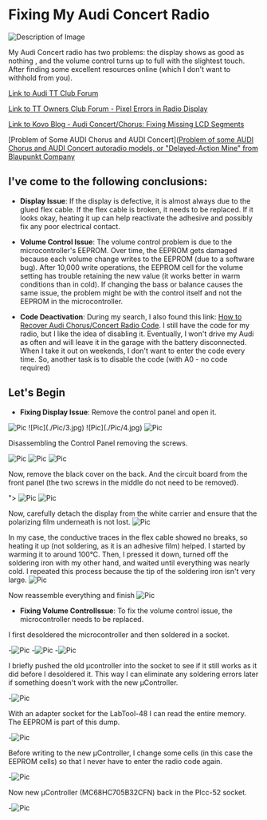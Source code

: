 # Fixing My Audi Concert Radio

<img src="./Pic/1.jpg" title="" alt="Description of Image" data-align="left">

My Audi Concert radio has two problems: the display shows as good as nothing , and the volume control turns up to full with the slightest touch. After finding some excellent resources online (which I don't want to withhold from you).

[Link to Audi TT Club Forum](https://www.audittclub.nl/forum/viewtopic.php?p=23251)

[Link to TT Owners Club Forum - Pixel Errors in Radio Display](https://www.tt-owners-club.net/forum/index.php?thread/43083-pixelfehler-im-radiodisplay/)

[Link to Kovo Blog - Audi Concert/Chorus: Fixing Missing LCD Segments](https://kovo-blog.blogspot.com/2019/08/audi-concertchorus-fixing-missing-lcd.html)

[Problem of Some AUDI Chorus and AUDI Concert]([Problem of some AUDI Chorus and AUDI Concert autoradio models, or "Delayed-Action Mine" from Blaupunkt Company](https://web.archive.org/web/20071017195907/http://erta.ru/review/chorus-problem_eng.shtml)

## I've come to the following conclusions:

- **Display Issue**: If the display is defective, it is almost always due to the glued flex cable. If the flex cable is broken, it needs to be replaced. If it looks okay, heating it up can help reactivate the adhesive and possibly fix any poor electrical contact.

- **Volume Control Issue**: The volume control problem is due to the microcontroller's EEPROM. Over time, the EEPROM gets damaged because each volume change writes to the EEPROM (due to a software bug). After 10,000 write operations, the EEPROM cell for the volume setting has trouble retaining the new value (it works better in warm conditions than in cold). If changing the bass or balance causes the same issue, the problem might be with the control itself and not the EEPROM in the microcontroller.

- **Code Deactivation**: During my search, I also found this link: [How to Recover Audi Chorus/Concert Radio Code](https://kovo-blog.blogspot.com/2015/08/audi-chorus-concert-how-to-recover.html). I still have the code for my radio, but I like the idea of disabling it. Eventually, I won't drive my Audi as often and will leave it in the garage with the battery disconnected. When I take it out on weekends, I don't want to enter the code every time. So, another task is to disable the code (with A0 - no code required)

## Let's Begin

- **Fixing Display Issue**: Remove the control panel and open it.

<img src="./Pic/2.jpg" title="" alt="Pic" data-align="left"> 
![Pic](./Pic/3.jpg)
![Pic](./Pic/4.jpg)
<img src="./Pic/5.jpg" title="" alt="Pic" data-align="left">

Disassembling the Control Panel removing the screws.

<img src="./Pic/6.jpg" title="" alt="Pic" data-align="left">
<img src="./Pic/7.jpg" title="" alt="Pic" data-align="left">
<img src="./Pic/8.jpg" title="" alt="Pic" data-align="left">

Now, remove the black cover on the back. And the circuit board from the front panel (the two screws in the middle do not need to be removed).

">
<img title="" src="./Pic/11.jpg" alt="Pic" data-align="left">
![Pic](./Pic/12.jpg)

Now, carefully detach the display from the white carrier and ensure that the polarizing film underneath is not lost.
![Pic](./Pic/13.jpg)

In my case, the conductive traces in the flex cable showed no breaks, so heating it up (not soldering, as it is an adhesive film) helped. I started by warming it to around 100°C. Then, I pressed it down, turned off the soldering iron with my other hand, and waited until everything was nearly cold. I repeated this process because the tip of the soldering iron isn't very large.
![Pic](./Pic/14.jpg)

Now reassemble everything and finish
![Pic](./Pic/15.jpg)

- **Fixing Volume ControlIssue**: To fix the volume control issue, the microcontroller needs to be replaced.

I first desoldered the microcontroller and then soldered in a socket.

-<img src="./Pic/20.jpg" title="" alt="Pic" data-align="inline">
-<img src="./Pic/21.jpg" title="" alt="Pic" data-align="inline">
-<img src="./Pic/22.jpg" title="" alt="Pic" data-align="inline">

I briefly pushed the old µcontroller into the socket to see if it still works as it did before I desoldered it. This way I can eliminate any soldering errors later if something doesn't work with the new µController.

-<img src="./Pic/23.jpg" title="" alt="Pic" data-align="inline">

With an adapter socket for the LabTool-48 I can read the entire memory. The EEPROM is part of this dump.

-<img src="./Pic/24.jpg" title="" alt="Pic" data-align="inline">

Before writing to the new µController, I change some cells (in this case the EEPROM cells) so that I never have to enter the radio code again.

-<img src="./Pic/25_CompareDumps.jpg" title="" alt="Pic" data-align="inline">

Now new µController (MC68HC705B32CFN) back in the Plcc-52 socket.

-<img src="./Pic/26_MC68HC705B32CFN.jpg" title="" alt="Pic" data-align="inline">
